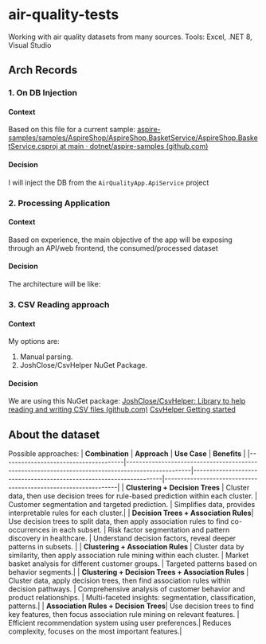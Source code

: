 # air-quality-tests
Working with air quality datasets from many sources. Tools: Excel, .NET 8, Visual Studio

## Arch Records
### 1. On DB Injection
#### Context
Based on this file for a current sample: [aspire-samples/samples/AspireShop/AspireShop.BasketService/AspireShop.BasketService.csproj at main · dotnet/aspire-samples (github.com)](https://github.com/dotnet/aspire-samples/blob/main/samples/AspireShop/AspireShop.BasketService/AspireShop.BasketService.csproj)

#### Decision
I will inject the DB from the `AirQualityApp.ApiService` project

### 2. Processing Application
#### Context
Based on experience, the main objective of the app will be exposing through an API/web frontend, the consumed/processed dataset

#### Decision
The architecture will be like:


### 3. CSV Reading approach
#### Context
My options are:
1. Manual parsing.
2. JoshClose/CsvHelper NuGet Package.

#### Decision
We are using this NuGet package: [JoshClose/CsvHelper: Library to help reading and writing CSV files (github.com)](https://github.com/JoshClose/CsvHelper)
[CsvHelper Getting started](https://joshclose.github.io/CsvHelper/getting-started/)

## About the dataset

Possible approaches:
| **Combination** | **Approach** | **Use Case** | **Benefits** |
|--------------------------------------|--------------------------------------------------------------------------------------------------|--------------------------------------------------------------------|---------------------------------------------------------------|
| **Clustering + Decision Trees** | Cluster data, then use decision trees for rule-based prediction within each cluster. | Customer segmentation and targeted prediction.  | Simplifies data, provides interpretable rules for each cluster.|
| **Decision Trees + Association Rules**| Use decision trees to split data, then apply association rules to find co-occurrences in each subset. | Risk factor segmentation and pattern discovery in healthcare. | Understand decision factors, reveal deeper patterns in subsets. |
| **Clustering + Association Rules**  | Cluster data by similarity, then apply association rule mining within each cluster.  | Market basket analysis for different customer groups.  | Targeted patterns based on behavior segments.|
| **Clustering + Decision Trees + Association Rules** | Cluster data, apply decision trees, then find association rules within decision pathways. | Comprehensive analysis of customer behavior and product relationships. | Multi-faceted insights: segmentation, classification, patterns.|
| **Association Rules + Decision Trees**| Use decision trees to find key features, then focus association rule mining on relevant features. | Efficient recommendation system using user preferences.| Reduces complexity, focuses on the most important features.|
